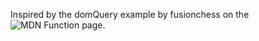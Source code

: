 Inspired by the domQuery example by fusionchess on the ![MDN Function page](https://developer.mozilla.org/en-US/docs/Web/JavaScript/Reference/Global_Objects/Function#Example:_A_recursive_shortcut_to_massively_modify_the_DOM).
